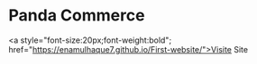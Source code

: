 # Panda Commerce
<a style="font-size:20px;font-weight:bold"; href="https://enamulhaque7.github.io/First-website/">Visite Site</a>
